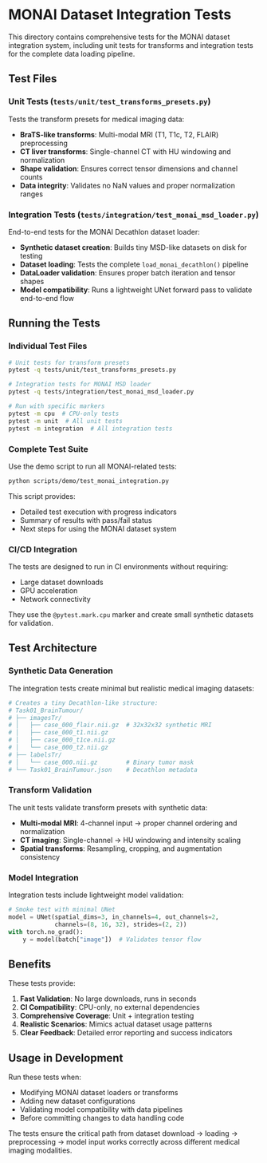 # MONAI Dataset Integration Tests

This directory contains comprehensive tests for the MONAI dataset integration system, including unit tests for transforms and integration tests for the complete data loading pipeline.

## Test Files

### Unit Tests (`tests/unit/test_transforms_presets.py`)

Tests the transform presets for medical imaging data:

- **BraTS-like transforms**: Multi-modal MRI (T1, T1c, T2, FLAIR) preprocessing
- **CT liver transforms**: Single-channel CT with HU windowing and normalization
- **Shape validation**: Ensures correct tensor dimensions and channel counts
- **Data integrity**: Validates no NaN values and proper normalization ranges

### Integration Tests (`tests/integration/test_monai_msd_loader.py`)

End-to-end tests for the MONAI Decathlon dataset loader:

- **Synthetic dataset creation**: Builds tiny MSD-like datasets on disk for testing
- **Dataset loading**: Tests the complete `load_monai_decathlon()` pipeline
- **DataLoader validation**: Ensures proper batch iteration and tensor shapes
- **Model compatibility**: Runs a lightweight UNet forward pass to validate end-to-end flow

## Running the Tests

### Individual Test Files

```bash
# Unit tests for transform presets
pytest -q tests/unit/test_transforms_presets.py

# Integration tests for MONAI MSD loader  
pytest -q tests/integration/test_monai_msd_loader.py

# Run with specific markers
pytest -m cpu  # CPU-only tests
pytest -m unit  # All unit tests
pytest -m integration  # All integration tests
```

### Complete Test Suite

Use the demo script to run all MONAI-related tests:

```bash
python scripts/demo/test_monai_integration.py
```

This script provides:
- Detailed test execution with progress indicators
- Summary of results with pass/fail status
- Next steps for using the MONAI dataset system

### CI/CD Integration

The tests are designed to run in CI environments without requiring:
- Large dataset downloads
- GPU acceleration
- Network connectivity

They use the `@pytest.mark.cpu` marker and create small synthetic datasets for validation.

## Test Architecture

### Synthetic Data Generation

The integration tests create minimal but realistic medical imaging datasets:

```python
# Creates a tiny Decathlon-like structure:
# Task01_BrainTumour/
# ├── imagesTr/
# │   ├── case_000_flair.nii.gz  # 32x32x32 synthetic MRI
# │   ├── case_000_t1.nii.gz
# │   ├── case_000_t1ce.nii.gz
# │   └── case_000_t2.nii.gz
# ├── labelsTr/
# │   └── case_000.nii.gz        # Binary tumor mask
# └── Task01_BrainTumour.json    # Decathlon metadata
```

### Transform Validation

The unit tests validate transform presets with synthetic data:

- **Multi-modal MRI**: 4-channel input → proper channel ordering and normalization
- **CT imaging**: Single-channel → HU windowing and intensity scaling
- **Spatial transforms**: Resampling, cropping, and augmentation consistency

### Model Integration

Integration tests include lightweight model validation:

```python
# Smoke test with minimal UNet
model = UNet(spatial_dims=3, in_channels=4, out_channels=2, 
             channels=(8, 16, 32), strides=(2, 2))
with torch.no_grad():
    y = model(batch["image"])  # Validates tensor flow
```

## Benefits

These tests provide:

1. **Fast Validation**: No large downloads, runs in seconds
2. **CI Compatibility**: CPU-only, no external dependencies
3. **Comprehensive Coverage**: Unit + integration testing
4. **Realistic Scenarios**: Mimics actual dataset usage patterns
5. **Clear Feedback**: Detailed error reporting and success indicators

## Usage in Development

Run these tests when:
- Modifying MONAI dataset loaders or transforms
- Adding new dataset configurations
- Validating model compatibility with data pipelines
- Before committing changes to data handling code

The tests ensure the critical path from dataset download → loading → preprocessing → model input works correctly across different medical imaging modalities.
